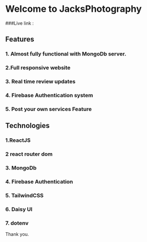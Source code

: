 # Welcome to JacksPhotography

###Live link : 

## Features
### 1. Almost fully functional with MongoDb server.
### 2.Full responsive website
### 3. Real time review updates
### 4. Firebase Authentication system
### 5. Post your own services Feature

## Technologies
### 1.ReactJS
### 2 react router dom
### 3. MongoDb
### 4. Firebase Authentication
### 5. TailwindCSS
### 6. Daisy UI
### 7. dotenv

Thank you.
